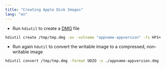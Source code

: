 ```yaml
---
title: "Creating Apple Disk Images"
lang: "en"
---
```

- Run `hdiutil` to create a [DMG][] file

```bash
hdiutil create /tmp/tmp.dmg -ov -volname "appname-appversion" -fs HFS+ -srcfolder "./output/"
```

- Run again `hdutil` to convert the writable image to a compressed, non-writable image

```bash
hdiutil convert /tmp/tmp.dmg -format UDZO -o ./appname-appversion.dmg
```

[DMG]: https://en.wikipedia.org/wiki/Apple_Disk_Image
